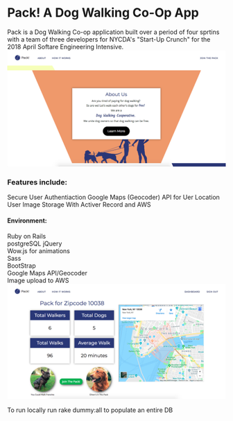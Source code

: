 # Pack!  A Dog Walking Co-Op App

  
Pack is a Dog Walking Co-op application built over a period of four sprtins with a team of three developers for NYCDA's "Start-Up Crunch" for the 2018 April Softare Engineering Intensive. 
![alt text](https://github.com/mckiernantim/PackApp/blob/master/pack_app.png)

### Features include:    
Secure User Authentiaction
Google Maps (Geocoder) API for Uer Location
User Image Storage With Activer Record and AWS


#### Environment:  
Ruby on Rails  
postgreSQL
jQuery  
Wow.js for animations  
Sass  
BootStrap   
Google Maps API/Geocoder    
Image upload to AWS
![alt text](https://github.com/mckiernantim/PackApp/blob/master/user_pack.png)	


To run locally run rake dummy:all to populate an entire DB
